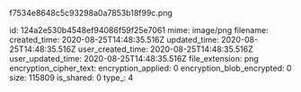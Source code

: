 f7534e8648c5c93298a0a7853b18f99c.png

id: 124a2e530b4548ef94086f59f25e7061
mime: image/png
filename: 
created_time: 2020-08-25T14:48:35.516Z
updated_time: 2020-08-25T14:48:35.516Z
user_created_time: 2020-08-25T14:48:35.516Z
user_updated_time: 2020-08-25T14:48:35.516Z
file_extension: png
encryption_cipher_text: 
encryption_applied: 0
encryption_blob_encrypted: 0
size: 115809
is_shared: 0
type_: 4